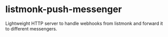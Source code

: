 # listmonk-push-messenger
Lightweight HTTP server to handle webhooks from listmonk and forward it to different messengers.
